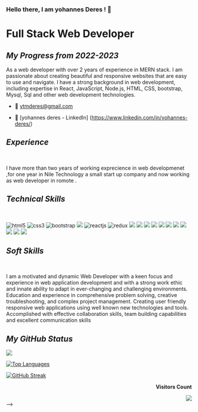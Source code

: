 
### Hello there, I am yohannes Deres ! 👋

  <h1><b>Full Stack Web Developer</b></h1>

<!------------------------------ Now ------------------------------>
 <section>
   <h2><i>My Progress from 2022-2023</i></h2>
 As a web developer with over 2 years of experience in MERN stack. I am passionate about creating beautiful and responsive websites that are easy to use and navigate. I have a strong background in web development, including expertise in React, JavaScript, Node.js, HTML, CSS, bootstrap, Mysql, Sql and other web development technologies.

- 📧 ytmderes@gmail.com
- 🔗 [yohannes deres - LinkedIn] (https://www.linkedin.com/in/yohannes-deres/)
    </section>
    <!------------------------------ Experience ------------------------------>
     <section>
      <h2><i>Experience</i></h2>
      <br>
      <p>
      I have more than two years of working exprecience in web developmenet ,for one year  in Nile Technology a small start up company and now working as web developer in romote .
      </p>
    </section>
    <!------------------------------ Knowledge ------------------------------>
     <section>
      <h2><i>Technical Skills</i></h2>
      <br>
    <p align="left">
          <img src="https://img.shields.io/badge/HTML5-E34F26?style=for-the-badge&logo=html5&logoColor=white" alt="html5" />
          <img src="https://img.shields.io/badge/CSS3-1572B6?style=for-the-badge&logo=css3&logoColor=white" alt="css3" />
          <img src="https://img.shields.io/badge/Bootstrap-563D7C?style=for-the-badge&logo=bootstrap&logoColor=white" alt="bootstrap" />
          <img src="https://img.shields.io/badge/JavaScript-323330?style=for-the-badge&logo=javascript&logoColor=F7DF1E" />
          <img src="https://img.shields.io/badge/React-20232A?style=for-the-badge&logo=react&logoColor=61DAFB" alt="reactjs" />
          <img src="https://img.shields.io/badge/Redux-593D88.svg?style=for-the-badge&logo=redux&logoColor=white" alt="redux" />
          <img src="https://img.shields.io/badge/PostgreSQL-316192?style=for-the-badge&logo=postgresql&logoColor=white" />
          <img src="https://img.shields.io/badge/MongoDB-4EA94B?style=for-the-badge&logo=mongodb&logoColor=white" />
          <img src="https://img.shields.io/badge/C%2B%2B-00599C?style=for-the-badge&logo=c%2B%2B&logoColor=white" />
          <img src="https://img.shields.io/badge/SQLite-07405E?style=for-the-badge&logo=sqlite&logoColor=white" />
          <img src="https://img.shields.io/badge/json-5E5C5C?style=for-the-badge&logo=json&logoColor=white" />
          <img src="https://img.shields.io/badge/Node.js-339933?style=for-the-badge&logo=nodedotjs&logoColor=white" />
          <img src="https://img.shields.io/badge/Express.js-000000?style=for-the-badge&logo=express&logoColor=white" />
          <img src="https://img.shields.io/badge/Visual_Studio_Code-0078D4?style=for-the-badge&logo=visual%20studio%20code&logoColor=white" />
          <img src="https://img.shields.io/badge/GIT-E44C30?style=for-the-badge&logo=git&logoColor=white" />
          <img src="https://img.shields.io/badge/GitHub-100000?style=for-the-badge&logo=github&logoColor=white" />
          <img src="https://img.shields.io/badge/Slack-4A154B?style=for-the-badge&logo=slack&logoColor=white" />
        </p>
      </p>

    </section>
    <!------------------------------ Soft Skills ------------------------------>
     <section>
      <h2><i>Soft Skills</i></h2>
      <br>
      <p>
     I am a motivated and dynamic Web Developer with a keen focus and experience in web
  application development and with a strong work ethic and innate ability to adapt in ever-changing
  and challenging environments. Education and experience in comprehensive problem solving,
  creative troubleshooting, and complex project management. Creating user friendly responsive
  web applications using well known new technologies and tools. Accomplished with effective
  collaboration skills, team building capabilities and excellent communication skills
      </p>
    </section>

<!------------------------------ My GitHub Stats ------------------------------>

<h2><i>My GitHub Status</i></h2>

<picture>
<source 
  srcset="https://github-readme-stats.vercel.app/api?username=yohannes57&show_icons=true&theme=dark"
  media="(prefers-color-scheme: dark), (prefers-color-scheme: no-preference)"
/>
<source
  srcset="https://github-readme-stats.vercel.app/api?username=yohannes57&show_icons=true"
  media="(prefers-color-scheme: dark), (prefers-color-scheme: no-preference)"
/>
<img src="https://github-readme-stats.vercel.app/api?username=yohannes57&show_icons=true" media="(prefers-color-scheme: dark), (prefers-color-scheme: no-preference)" />
</picture>

[![Top Languages](https://github-readme-stats.vercel.app/api/top-langs/?username=yohannes57&theme=dark)](https://github.com/anuraghazra/github-readme-stats)

[![GitHub Streak](http://github-readme-streak-stats.herokuapp.com?user=yohannes57&theme=dark)](https://git.io/streak-stats)

<div align="end">
<p><b>Visitors Count</b></p>  
<img src="https://profile-counter.glitch.me/{yohannes57}/count.svg" />
</div>
-->
